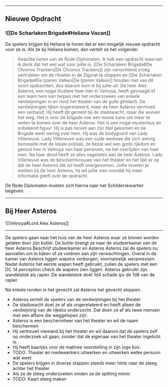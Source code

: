 
---
## Nieuwe Opdracht

### ![[De Scharlaken Brigade#Heliana Vacan]]
De spelers krijgen bij Heliana te horen dat er een mogelijk nieuwe opdracht voor ze is.
Als ze bij Heliana komen, dan vertelt ze het volgende:

> Geachte heren van de Rode Diplomaten, ik heb een opdracht waarvan ik denk dat het wel wat voor jullie is. [[De Scharlaken Brigade#De Chronos Trackers|De Chronos Trackers]] zijn vanochtend vroeg vertrokken om de rituelen in de Zigurat te stoppen en [[De Scharlaken Brigade#De Ijzeren Valken|De Ijzeren Valken]] houden niet van dit soort opdrachten, dus daarom kom ik bij jullie uit.
> De heer Alex Asteros, een nogal illustere heer hier in Velnoya, heeft gevraagd of een team hem kan helpen met het onderzoeken van enkele verdwijningen in en rond het theater van de gulle glimlach. De verdwijningen lijken ongerelateerd, maar de heer Asteros vermoed een verband. Hij heeft dit gemeld bij de stadswacht, maar die wuiven het weg. 
> Het is voor de brigade ook een mooie kans om meer te weten te komen over de heer Asteros. Het is een nogal mysterieus en onbekend figuur. Hij is pas recent aan zijn titel gekomen en de Brigade weet weinig over hem. Hij was de bodyguard van Lady Villeneuve. Lady Villeneuve was een oude weduwe die zich weinig bemoeide met de lokale politiek, ze bezat wel een grote rijkdom en genoot hier in Velnoya van haar pensioen, na het overlijden van haar man. Na haar dood heeft ze alles nagelaten aan de heer Asteros. Lady Villeneuve was de beschermvrouwe van het theater en het lijkt er op dat de heer Asteros die rol heeft overgenomen.
> Jullie moeten je melden bij de heer Asteros, hij wil jullie zien voordat hij meer informatie geeft over de opdracht.

De Rode Diplomaten moeten zich hierna naar het Schilderskwartier begeven.

---

## Bij Heer Asteros

 ![[Velnoya#Lord Alex Asteros]]

---

De spelers gaan naar het huis van de heer Asteros waar ze binnen worden gelaten door zijn butler. De butler brengt ze naar de studeerkamer van de heer Asteros
	Beschrijf studeerkamer en Asteros
Asteros zal de spelers nu aanvallen om te kijken of ze voldoen aan zijn verwachtingen.
Overal in de kamer van Asteros liggen wapens verborgen, voornamelijk werpmessen. Nadat Asteros het eerste wapen heeft gebruikt, zullen de spelers met een DC 14 perception check de wapens zien liggen. Asteros gebruikt zijn wandelstok als rapier. De wandelstok doet 1d4 schade ipv de 1d8 van de rapier.

Na enkele ronden in het gevecht zal Asteros het gevecht stoppen.

- Asteros vertelt de spelers van de verdwijningen bij het theater
- De stadswacht doet ze af als ongerelateerd en heeft alleen de verdwijning van de rijkelui onderzocht. Dat doen ze af als twee mensen met een affaire die weggelopen zijn.
- Asteros is een beschermheer van het theater en wil de naam beschermen
- Hij vertrouwt niemand bij het theater en wil daarom dat de spelers zelf op onderzoek uit gaan, zonder dat de eigenaar van het theater ingelicht is.
- Hij heeft kaartjes voor de matinee voorstelling in zijn loge box.
- TODO: Theater en medewerkers uitwerken en uitwerken welke persoon wat weet
- De spelers krijgen in diverse stappen steeds meer hints naar de steeg achter het theater
- Als ze de steeg onderzoeken vinden ze de spitting mimic
- TODO: Kaart steeg maken

